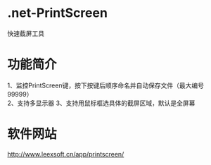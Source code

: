 .net-PrintScreen
================

快速截屏工具


功能简介
================

1、监控PrintScreen键，按下按键后顺序命名并自动保存文件（最大编号99999）<br/>
2、支持多显示器
3、支持用鼠标框选具体的截屏区域，默认是全屏幕


软件网站
================

http://www.leexsoft.cn/app/printscreen/
